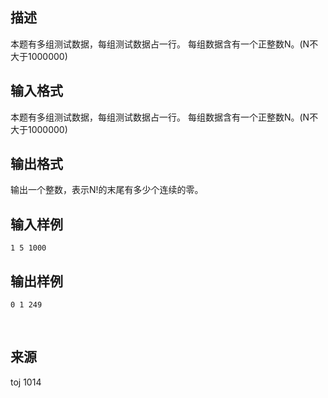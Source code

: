 ## 描述

本题有多组测试数据，每组测试数据占一行。 每组数据含有一个正整数N。(N不大于1000000) 

## 输入格式

本题有多组测试数据，每组测试数据占一行。 每组数据含有一个正整数N。(N不大于1000000) 

## 输出格式

输出一个整数，表示N!的末尾有多少个连续的零。 

## 输入样例

```plaintext
1 5 1000 
```

## 输出样例

```plaintext
0 1 249 
```



 

## 来源

toj 1014

